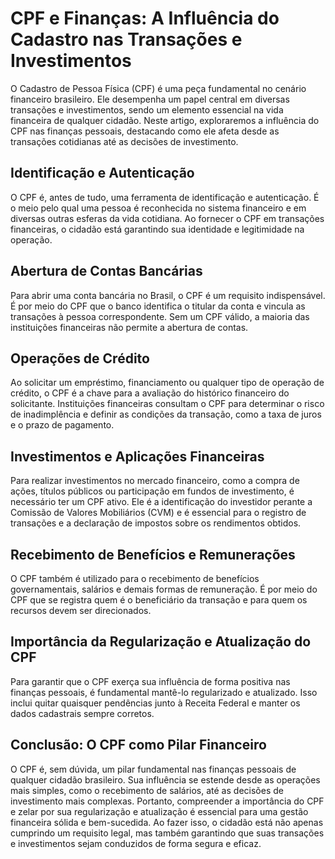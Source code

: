 # CPF e Finanças: A Influência do Cadastro nas Transações e Investimentos

O Cadastro de Pessoa Física (CPF) é uma peça fundamental no cenário financeiro brasileiro. Ele desempenha um papel central em diversas transações e investimentos, sendo um elemento essencial na vida financeira de qualquer cidadão. Neste artigo, exploraremos a influência do CPF nas finanças pessoais, destacando como ele afeta desde as transações cotidianas até as decisões de investimento.

## Identificação e Autenticação

O CPF é, antes de tudo, uma ferramenta de identificação e autenticação. É o meio pelo qual uma pessoa é reconhecida no sistema financeiro e em diversas outras esferas da vida cotidiana. Ao fornecer o CPF em transações financeiras, o cidadão está garantindo sua identidade e legitimidade na operação.

## Abertura de Contas Bancárias

Para abrir uma conta bancária no Brasil, o CPF é um requisito indispensável. É por meio do CPF que o banco identifica o titular da conta e vincula as transações à pessoa correspondente. Sem um CPF válido, a maioria das instituições financeiras não permite a abertura de contas.

## Operações de Crédito

Ao solicitar um empréstimo, financiamento ou qualquer tipo de operação de crédito, o CPF é a chave para a avaliação do histórico financeiro do solicitante. Instituições financeiras consultam o CPF para determinar o risco de inadimplência e definir as condições da transação, como a taxa de juros e o prazo de pagamento.

## Investimentos e Aplicações Financeiras

Para realizar investimentos no mercado financeiro, como a compra de ações, títulos públicos ou participação em fundos de investimento, é necessário ter um CPF ativo. Ele é a identificação do investidor perante a Comissão de Valores Mobiliários (CVM) e é essencial para o registro de transações e a declaração de impostos sobre os rendimentos obtidos.

## Recebimento de Benefícios e Remunerações

O CPF também é utilizado para o recebimento de benefícios governamentais, salários e demais formas de remuneração. É por meio do CPF que se registra quem é o beneficiário da transação e para quem os recursos devem ser direcionados.

## Importância da Regularização e Atualização do CPF

Para garantir que o CPF exerça sua influência de forma positiva nas finanças pessoais, é fundamental mantê-lo regularizado e atualizado. Isso inclui quitar quaisquer pendências junto à Receita Federal e manter os dados cadastrais sempre corretos.

## Conclusão: O CPF como Pilar Financeiro

O CPF é, sem dúvida, um pilar fundamental nas finanças pessoais de qualquer cidadão brasileiro. Sua influência se estende desde as operações mais simples, como o recebimento de salários, até as decisões de investimento mais complexas. Portanto, compreender a importância do CPF e zelar por sua regularização e atualização é essencial para uma gestão financeira sólida e bem-sucedida. Ao fazer isso, o cidadão está não apenas cumprindo um requisito legal, mas também garantindo que suas transações e investimentos sejam conduzidos de forma segura e eficaz.